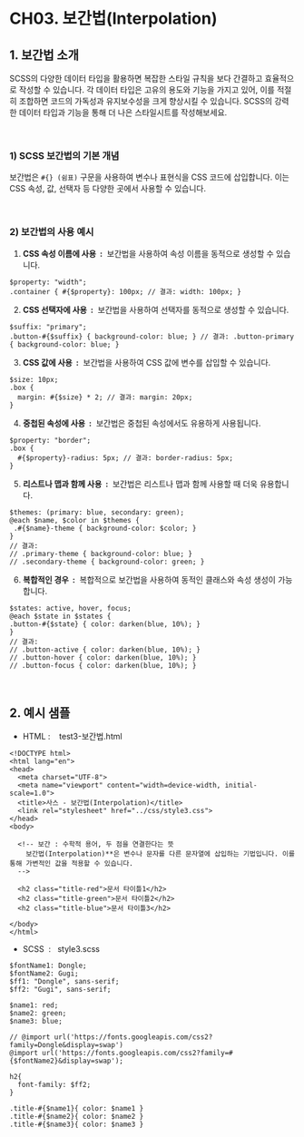 # CH03. 보간법(Interpolation)

  

  

## 1\. 보간법 소개

SCSS의 다양한 데이터 타입을 활용하면 복잡한 스타일 규칙을 보다 간결하고 효율적으로 작성할 수 있습니다. 각 데이터 타입은 고유의 용도와 기능을 가지고 있어, 이를 적절히 조합하면 코드의 가독성과 유지보수성을 크게 향상시킬 수 있습니다. SCSS의 강력한 데이터 타입과 기능을 통해 더 나은 스타일시트를 작성해보세요.

  
<br>
  

### 1) SCSS 보간법의 기본 개념

보간법은 `#{} (쉼표)` 구문을 사용하여 변수나 표현식을 CSS 코드에 삽입합니다. 이는 CSS 속성, 값, 선택자 등 다양한 곳에서 사용할 수 있습니다.

  
<br>
  

### 2) 보간법의 사용 예시

  

1. **CSS 속성 이름에 사용  :**  보간법을 사용하여 속성 이름을 동적으로 생성할 수 있습니다.

```
$property: "width"; 
.container { #{$property}: 100px; // 결과: width: 100px; }
```

2. **CSS 선택자에 사용  :**  보간법을 사용하여 선택자를 동적으로 생성할 수 있습니다.
 
```
$suffix: "primary"; 
.button-#{$suffix} { background-color: blue; } // 결과: .button-primary { background-color: blue; }
```

3. **CSS 값에 사용  :**  보간법을 사용하여 CSS 값에 변수를 삽입할 수 있습니다.

```
$size: 10px; 
.box { 
  margin: #{$size} * 2; // 결과: margin: 20px; 
}
```

4. **중첩된 속성에 사용  :**  보간법은 중첩된 속성에서도 유용하게 사용됩니다.

```
$property: "border"; 
.box { 
  #{$property}-radius: 5px; // 결과: border-radius: 5px; 
}
```

5. **리스트나 맵과 함께 사용  :**  보간법은 리스트나 맵과 함께 사용할 때 더욱 유용합니다.

```
$themes: (primary: blue, secondary: green); 
@each $name, $color in $themes { 
 .#{$name}-theme { background-color: $color; } 
} 
// 결과: 
// .primary-theme { background-color: blue; } 
// .secondary-theme { background-color: green; }
```

6. **복합적인 경우  :**  복합적으로 보간법을 사용하여 동적인 클래스와 속성 생성이 가능합니다.

```
$states: active, hover, focus; 
@each $state in $states { 
.button-#{$state} { color: darken(blue, 10%); } 
} 
// 결과: 
// .button-active { color: darken(blue, 10%); } 
// .button-hover { color: darken(blue, 10%); } 
// .button-focus { color: darken(blue, 10%); }
```

<br>



## 2\. 예시 샘플

  

- HTML :    test3-보간법.html

```
<!DOCTYPE html>
<html lang="en">
<head>
  <meta charset="UTF-8">
  <meta name="viewport" content="width=device-width, initial-scale=1.0">
  <title>사스 - 보간법(Interpolation)</title>
  <link rel="stylesheet" href="../css/style3.css">
</head>
<body>
  
  <!-- 보간 : 수학적 용어, 두 점을 연결한다는 뜻
    보간법(Interpolation)**은 변수나 문자를 다른 문자열에 삽입하는 기법입니다. 이를 통해 가변적인 값을 적용할 수 있습니다.
  -->

  <h2 class="title-red">문서 타이틀1</h2>
  <h2 class="title-green">문서 타이틀2</h2>
  <h2 class="title-blue">문서 타이틀3</h2>

</body>
</html>
```

  

- SCSS  :   style3.scss

```
$fontName1: Dongle;
$fontName2: Gugi;
$ff1: "Dongle", sans-serif;
$ff2: "Gugi", sans-serif;

$name1: red;
$name2: green;
$name3: blue;

// @import url('https://fonts.googleapis.com/css2?family=Dongle&display=swap')
@import url('https://fonts.googleapis.com/css2?family=#{$fontName2}&display=swap');

h2{
  font-family: $ff2;
}

.title-#{$name1}{ color: $name1 }
.title-#{$name2}{ color: $name2 }
.title-#{$name3}{ color: $name3 }
```